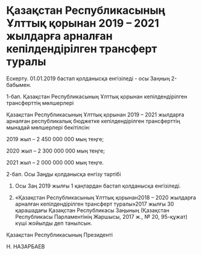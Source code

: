 # Қазақстан Республикасының Ұлттық қорынан 2019 – 2021 жылдарға арналған кепілдендірілген трансферт туралы

Ескерту. 01.01.2019 бастап қолданысқа енгізіледі - осы Заңның 2-бабымен.

1-бап. Қазақстан Республикасының Ұлттық қорынан кепілдендірілген трансферттің мөлшерлері

Қазақстан Республикасының Ұлттық қорынан 2019 – 2021 жылдарға арналған республикалық бюджетке кепілдендірілген трансферттің мынадай мөлшерлері бекітілсін:

2019 жыл – 2 450 000 000 мың теңге;

2020 жыл – 2 300 000 000 мың теңге;

2021 жыл – 2 000 000 000 мың теңге.

2-бап. Осы Заңды қолданысқа енгізу тәртібі

1. Осы Заң 2019 жылғы 1 қаңтардан бастап қолданысқа енгізіледі.

2. «Қазақстан Республикасының Ұлттық қорынан2018 – 2020 жылдарға арналған кепілдендірілген трансферт туралы»2017 жылғы 30 қарашадағы Қазақстан Республикасы Заңының (Қазақстан Республикасы Парламентінің Жаршысы, 2017 ж., № 20, 95-құжат) күші жойылды деп танылсын.

Қазақстан Республикасының Президенті

Н. НАЗАРБАЕВ


